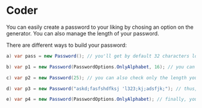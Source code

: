# Coder

You can easily create a password to your liking by chosing an option on the generator. You can also manage the length of your password. 

There are different ways to build your password:
```cs
a) var pass = new Password(); // you'll get by default 32 characters long password with at least one digit and at least one special                                          character 

b) var p1 = new Password(PasswordOptions.OnlyAlphabet, 16); // you can chose both the password option you wish and your desired length

c) var p2 = new Password(25); // you can also check only the length you want and the programm will generate a password with at least one                                    digit and at least one special character

d) var p3 = new Password("askd;fasfshdfksj 'l323;kj;adsfjk;"); // thus, you can write a password on your own (why not?! :-))

e) var p4 = new Password(PasswordOptions.OnlyAlphabet); // finally, you can just select the password option you like and get a 32                                                                      characters long password
```

